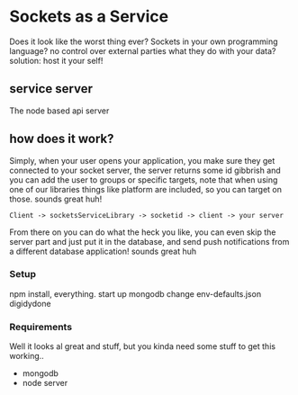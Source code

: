 # Sockets as a Service
Does it look like the worst thing ever? Sockets in your own programming language? no control over external parties what they do with your data?
solution: host it your self!

## service server
The node based api server

## how does it work?
Simply, when your user opens your application, you make sure they get connected to your socket server, the server returns some id gibbrish and you can add the user to groups or specific targets,
note that when using one of our libraries things like platform are included, so you can target on those.
sounds great huh!


 ```
 Client -> socketsServiceLibrary -> socketid -> client -> your server
 ```
 From there on you can do what the heck you like, you can even skip the server part and just put it in the database, and send push notifications from a different database application!
 sounds great huh


### Setup

npm install, everything.
start up mongodb
change env-defaults.json
digidydone

### Requirements
Well it looks al great and stuff, but you kinda need some stuff to get this working..

 - mongodb
 - node server




